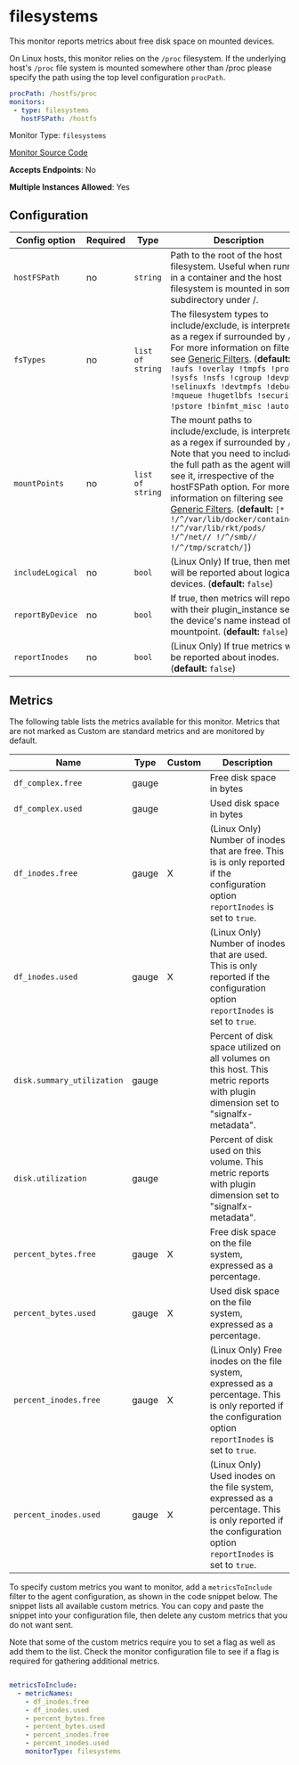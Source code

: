 <!--- GENERATED BY gomplate from scripts/docs/monitor-page.md.tmpl --->

# filesystems


This monitor reports metrics about free disk space on mounted devices.

On Linux hosts, this monitor relies on the `/proc` filesystem.
If the underlying host's `/proc` file system is mounted somewhere other than
/proc please specify the path using the top level configuration `procPath`.

```yaml
procPath: /hostfs/proc
monitors:
 - type: filesystems
   hostFSPath: /hostfs
```


Monitor Type: `filesystems`

[Monitor Source Code](https://github.com/signalfx/signalfx-agent/tree/master/internal/monitors/filesystems)

**Accepts Endpoints**: No

**Multiple Instances Allowed**: Yes

## Configuration

| Config option | Required | Type | Description |
| --- | --- | --- | --- |
| `hostFSPath` | no | `string` | Path to the root of the host filesystem.  Useful when running in a container and the host filesystem is mounted in some subdirectory under /. |
| `fsTypes` | no | `list of string` | The filesystem types to include/exclude, is interpreted as a regex if surrounded by `/`.  For more information on filtering see [Generic Filters](https://github.com/signalfx/signalfx-agent/blob/master/docs/filtering.md#generic-filters). (**default:** `[* !aufs !overlay !tmpfs !proc !sysfs !nsfs !cgroup !devpts !selinuxfs !devtmpfs !debugfs !mqueue !hugetlbfs !securityfs !pstore !binfmt_misc !autofs]`) |
| `mountPoints` | no | `list of string` | The mount paths to include/exclude, is interpreted as a regex if surrounded by `/`.  Note that you need to include the full path as the agent will see it, irrespective of the hostFSPath option. For more information on filtering see [Generic Filters](https://github.com/signalfx/signalfx-agent/blob/master/docs/filtering.md#generic-filters). (**default:** `[* !/^/var/lib/docker/containers/ !/^/var/lib/rkt/pods/ !/^/net// !/^/smb// !/^/tmp/scratch/]`) |
| `includeLogical` | no | `bool` | (Linux Only) If true, then metrics will be reported about logical devices. (**default:** `false`) |
| `reportByDevice` | no | `bool` | If true, then metrics will report with their plugin_instance set to the device's name instead of the mountpoint. (**default:** `false`) |
| `reportInodes` | no | `bool` | (Linux Only) If true metrics will be reported about inodes. (**default:** `false`) |




## Metrics

The following table lists the metrics available for this monitor. Metrics that are not marked as Custom are standard metrics and are monitored by default.

| Name | Type | Custom | Description |
| ---  | ---  | ---    | ---         |
| `df_complex.free` | gauge |  | Free disk space in bytes |
| `df_complex.used` | gauge |  | Used disk space in bytes |
| `df_inodes.free` | gauge | X | (Linux Only) Number of inodes that are free.  This is is only reported if the configuration option `reportInodes` is set to `true`. |
| `df_inodes.used` | gauge | X | (Linux Only) Number of inodes that are used.  This is only reported if the configuration option `reportInodes` is set to `true`. |
| `disk.summary_utilization` | gauge |  | Percent of disk space utilized on all volumes on this host. This metric reports with plugin dimension set to "signalfx-metadata". |
| `disk.utilization` | gauge |  | Percent of disk used on this volume. This metric reports with plugin dimension set to "signalfx-metadata". |
| `percent_bytes.free` | gauge | X | Free disk space on the file system, expressed as a percentage. |
| `percent_bytes.used` | gauge | X | Used disk space on the file system, expressed as a percentage. |
| `percent_inodes.free` | gauge | X | (Linux Only) Free inodes on the file system, expressed as a percentage.  This is only reported if the configuration option `reportInodes` is set to `true`. |
| `percent_inodes.used` | gauge | X | (Linux Only) Used inodes on the file system, expressed as a percentage.  This is only reported if the configuration option `reportInodes` is set to `true`. |


To specify custom metrics you want to monitor, add a `metricsToInclude` filter
to the agent configuration, as shown in the code snippet below. The snippet
lists all available custom metrics. You can copy and paste the snippet into
your configuration file, then delete any custom metrics that you do not want
sent.

Note that some of the custom metrics require you to set a flag as well as add
them to the list. Check the monitor configuration file to see if a flag is
required for gathering additional metrics.

```yaml

metricsToInclude:
  - metricNames:
    - df_inodes.free
    - df_inodes.used
    - percent_bytes.free
    - percent_bytes.used
    - percent_inodes.free
    - percent_inodes.used
    monitorType: filesystems
```




